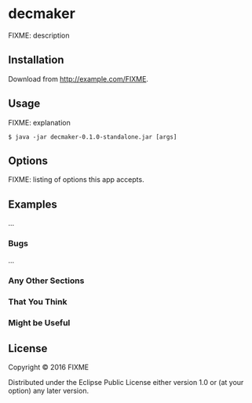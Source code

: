 # decmaker

FIXME: description

## Installation

Download from http://example.com/FIXME.

## Usage

FIXME: explanation

    $ java -jar decmaker-0.1.0-standalone.jar [args]

## Options

FIXME: listing of options this app accepts.

## Examples

...

### Bugs

...

### Any Other Sections
### That You Think
### Might be Useful

## License

Copyright © 2016 FIXME

Distributed under the Eclipse Public License either version 1.0 or (at
your option) any later version.
